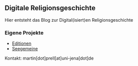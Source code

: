 ## Digitale Religionsgeschichte

Hier entsteht das Blog zur Digital(isiert)en Religionsgeschichte

### Eigene Projekte
 
* [Editionen](erdmuthe/index.html)
* [Seegemeine](seaCongregation/index.html)

Kontakt: martin[dot]prell[at]uni-jena[dot]de
